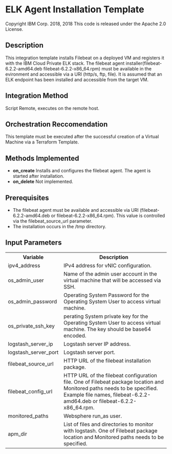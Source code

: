 # ELK Agent Installation Template
Copyright IBM Corp. 2018, 2018
This code is released under the Apache 2.0 License.

## Description

This integration template installs Filebeat on a deployed VM and registers it with the IBM Cloud Private ELK stack. The filebeat agent installer(filebeat-6.2.2-amd64.deb  filebeat-6.2.2-x86_64.rpm) must be available in the evironment and accessible via a URI (http/s, ftp, file). It is assumed that an ELK endpoint has been installed and accessible from the target VM.

## Integration Method

Script Remote, executes on the remote host.

## Orchestration Reccomendation

This template must be executed after the successful creation of a Virtual Machine via a Terraform Template.

## Methods Implemented

- **on_create** Installs and configures the filebeat agent. The agent is started after installation.
- **on_delete** Not implemented.

## Prerequisites

- The filebeat agent must be available and accessible via URI (filebeat-6.2.2-amd64.deb  or filebeat-6.2.2-x86_64.rpm). This value is controlled via the filebeat_source_url parameter.
- The installation occurs in the /tmp directory.

## Input Parameters

<table>
  <tr>
    <th>Variable</th>
    <th>Description</th>
  </tr>
  <tr>
    <td>ipv4_address</td>
    <td>IPv4 address for vNIC configuration.</td>
  </tr>
  <tr>
    <td>os_admin_user</td>
    <td>Name of the admin user account in the virtual machine that will be accessed via SSH.</td>
  </tr>
  <tr>
    <td>os_admin_password</td>
    <td>Operating System Password for the Operating System User to access virtual machine.</td>
  </tr>
  <tr>
    <td>os_private_ssh_key</td>
    <td>perating System private key for the Operating System User to access virtual machine. The key should be base64 encoded.</td>
  </tr>
  <tr>
    <td>logstash_server_ip</td>
    <td>Logstash server IP address.</td>
  </tr>
  <tr>
    <td>logstash_server_port</td>
    <td>Logstash server port.</td>
  </tr>
  <tr>
    <td>filebeat_source_url</td>
    <td>HTTP URL of the filebeat installation package.</td>
  </tr>
  <tr>
    <td>filebeat_config_url</td>
    <td>HTTP URL of the filebeat configuration file. One of Filebeat package location and Monitored paths needs to be specified. Example file names, filebeat-6.2.2-amd64.deb  or filebeat-6.2.2-x86_64.rpm.</td>
  </tr>
  <tr>
    <td>monitored_paths</td>
    <td>Websphere run_as user.</td>
  </tr>
  <tr>
    <td>apm_dir</td>
    <td>List of files and directories to monitor with logstash. One of Filebeat package location and Monitored paths needs to be specified.</td>
  </tr>
</table>
